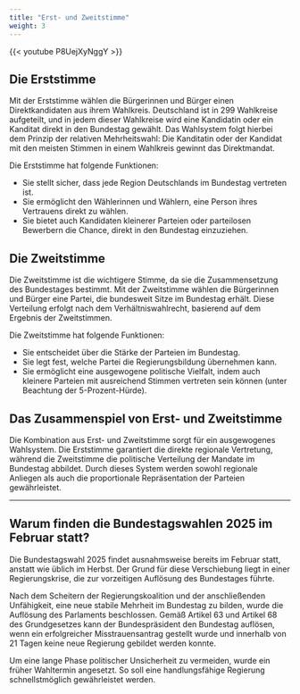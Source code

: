 ```yaml
---
title: "Erst- und Zweitstimme"
weight: 3
---
```

{{< youtube P8UejXyNggY >}}

## Die Erststimme



Mit der Erststimme wählen die Bürgerinnen und Bürger einen Direktkandidaten aus ihrem Wahlkreis. Deutschland ist in 299 Wahlkreise aufgeteilt, und in jedem dieser Wahlkreise wird eine Kandidatin oder ein Kanditat direkt in den Bundestag gewählt. Das Wahlsystem folgt hierbei dem Prinzip der relativen Mehrheitswahl: Die Kanditatin oder der Kandidat mit den meisten Stimmen in einem Wahlkreis gewinnt das Direktmandat.

Die Erststimme hat folgende Funktionen:

- Sie stellt sicher, dass jede Region Deutschlands im Bundestag vertreten ist.
- Sie ermöglicht den Wählerinnen und Wählern, eine Person ihres Vertrauens direkt zu wählen.
- Sie bietet auch Kandidaten kleinerer Parteien oder parteilosen Bewerbern die Chance, direkt in den Bundestag einzuziehen.

## Die Zweitstimme

Die Zweitstimme ist die wichtigere Stimme, da sie die Zusammensetzung des Bundestages bestimmt. Mit der Zweitstimme wählen die Bürgerinnen und Bürger eine Partei, die bundesweit Sitze im Bundestag erhält. Diese Verteilung erfolgt nach dem Verhältniswahlrecht, basierend auf dem Ergebnis der Zweitstimmen.

Die Zweitstimme hat folgende Funktionen:

- Sie entscheidet über die Stärke der Parteien im Bundestag.
- Sie legt fest, welche Partei die Regierungsbildung übernehmen kann.
- Sie ermöglicht eine ausgewogene politische Vielfalt, indem auch kleinere Parteien mit ausreichend Stimmen vertreten sein können (unter Beachtung der 5-Prozent-Hürde).

## Das Zusammenspiel von Erst- und Zweitstimme

Die Kombination aus Erst- und Zweitstimme sorgt für ein ausgewogenes Wahlsystem. Die Erststimme garantiert die direkte regionale Vertretung, während die Zweitstimme die politische Verteilung der Mandate im Bundestag abbildet. Durch dieses System werden sowohl regionale Anliegen als auch die proportionale Repräsentation der Parteien gewährleistet.

---

## Warum finden die Bundestagswahlen 2025 im Februar statt?

Die Bundestagswahl 2025 findet ausnahmsweise bereits im Februar statt, anstatt wie üblich im Herbst. Der Grund für diese Verschiebung liegt in einer Regierungskrise, die zur vorzeitigen Auflösung des Bundestages führte.

Nach dem Scheitern der Regierungskoalition und der anschließenden Unfähigkeit, eine neue stabile Mehrheit im Bundestag zu bilden, wurde die Auflösung des Parlaments beschlossen. Gemäß Artikel 63 und Artikel 68 des Grundgesetzes kann der Bundespräsident den Bundestag auflösen, wenn ein erfolgreicher Misstrauensantrag gestellt wurde und innerhalb von 21 Tagen keine neue Regierung gebildet werden konnte.

Um eine lange Phase politischer Unsicherheit zu vermeiden, wurde ein früher Wahltermin angesetzt. So soll eine handlungsfähige Regierung schnellstmöglich gewährleistet werden.

